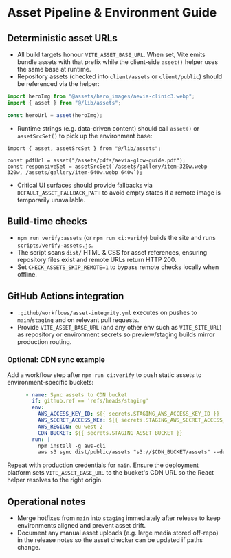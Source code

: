 # Asset Pipeline & Environment Guide

## Deterministic asset URLs

- All build targets honour `VITE_ASSET_BASE_URL`. When set, Vite emits bundle assets with that prefix while the client-side `asset()` helper uses the same base at runtime.
- Repository assets (checked into `client/assets` or `client/public`) should be referenced via the helper:

```ts
import heroImg from "@assets/hero_images/aevia-clinic3.webp";
import { asset } from "@/lib/assets";

const heroUrl = asset(heroImg);
```

- Runtime strings (e.g. data-driven content) should call `asset()` or `assetSrcSet()` to pick up the environment base:

```tsx
import { asset, assetSrcSet } from "@/lib/assets";

const pdfUrl = asset("/assets/pdfs/aevia-glow-guide.pdf");
const responsiveSet = assetSrcSet(`/assets/gallery/item-320w.webp 320w, /assets/gallery/item-640w.webp 640w`);
```

- Critical UI surfaces should provide fallbacks via `DEFAULT_ASSET_FALLBACK_PATH` to avoid empty states if a remote image is temporarily unavailable.

## Build-time checks

- `npm run verify:assets` (or `npm run ci:verify`) builds the site and runs `scripts/verify-assets.js`.
- The script scans `dist/` HTML & CSS for asset references, ensuring repository files exist and remote URLs return HTTP 200.
- Set `CHECK_ASSETS_SKIP_REMOTE=1` to bypass remote checks locally when offline.

## GitHub Actions integration

- `.github/workflows/asset-integrity.yml` executes on pushes to `main`/`staging` and on relevant pull requests.
- Provide `VITE_ASSET_BASE_URL` (and any other env such as `VITE_SITE_URL`) as repository or environment secrets so preview/staging builds mirror production routing.

### Optional: CDN sync example

Add a workflow step after `npm run ci:verify` to push static assets to environment-specific buckets:

```yaml
      - name: Sync assets to CDN bucket
        if: github.ref == 'refs/heads/staging'
        env:
          AWS_ACCESS_KEY_ID: ${{ secrets.STAGING_AWS_ACCESS_KEY_ID }}
          AWS_SECRET_ACCESS_KEY: ${{ secrets.STAGING_AWS_SECRET_ACCESS_KEY }}
          AWS_REGION: eu-west-2
          CDN_BUCKET: ${{ secrets.STAGING_ASSET_BUCKET }}
        run: |
          npm install -g aws-cli
          aws s3 sync dist/public/assets "s3://$CDN_BUCKET/assets" --delete --cache-control 'public,max-age=31536000,immutable'
```

Repeat with production credentials for `main`. Ensure the deployment platform sets `VITE_ASSET_BASE_URL` to the bucket's CDN URL so the React helper resolves to the right origin.

## Operational notes

- Merge hotfixes from `main` into `staging` immediately after release to keep environments aligned and prevent asset drift.
- Document any manual asset uploads (e.g. large media stored off-repo) in the release notes so the asset checker can be updated if paths change.
